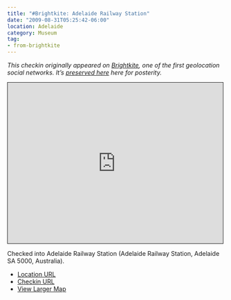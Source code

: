 ```yaml
---
title: "#Brightkite: Adelaide Railway Station"
date: "2009-08-31T05:25:42-06:00"
location: Adelaide
category: Museum
tag:
- from-brightkite
---
```

<p style="font-style:italic">This checkin originally appeared on <a href="https://rubenerd.com/tag/from-brightkite/" title="View all posts imported from Brightkite">Brightkite</a>, one of the first geolocation social networks. It’s <a title="View all posts in the museum" href="https://rubenerd.com/museum/">preserved here</a> here for posterity.</p>

<iframe style="width:498px; height:373px; border:1px solid;" src="http://www.openstreetmap.org/export/embed.html?bbox=138.59649628400803%2C-34.92210958754432%2C138.59810829162598%2C-34.9204667489753&amp;layer=mapnik"></iframe>

Checked into Adelaide Railway Station (Adelaide Railway Station, Adelaide SA 5000, Australia).

* [Location URL](http://brightkite.com/places/9d9fb0c103e11deb4e3003048c0801e)
* [Checkin URL](http://brightkite.com/objects/48d2a20962111de93d1003048c0801e)
* [View Larger Map](http://www.openstreetmap.org/#map=19/-34.92129/138.59730)

